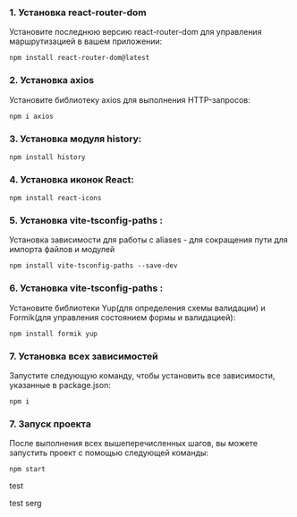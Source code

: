 ### 1. Установка react-router-dom

Установите последнюю версию react-router-dom для управления маршрутизацией в вашем приложении:

`npm install react-router-dom@latest`

### 2. Установка axios

Установите библиотеку axios для выполнения HTTP-запросов:

`npm i axios`

### 3. Установка модуля history:

`npm install history`

### 4. Установка иконок React:

`npm install react-icons`

### 5. Установка vite-tsconfig-paths :
Установка зависимости для работы с aliases - для сокращения пути для импорта файлов и модулей

`npm install vite-tsconfig-paths --save-dev`

### 6. Установка vite-tsconfig-paths :
Установите библиотеки Yup(для определения схемы валидации) и Formik(для управления состоянием формы и валидацией):

`npm install formik yup`

### 7. Установка всех зависимостей

Запустите следующую команду, чтобы установить все зависимости, указанные в package.json:

`npm i`

### 7. Запуск проекта

После выполнения всех вышеперечисленных шагов, вы можете запустить проект с помощью следующей команды:

`npm start`



test

test serg
